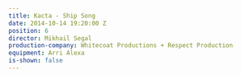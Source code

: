 ```yaml
---
title: Kacta - Ship Song
date: 2014-10-14 19:20:00 Z
position: 6
director: Mikhail Segal
production-company: Whitecoat Productions + Respect Production
equipment: Arri Alexa
is-shown: false
---
```


